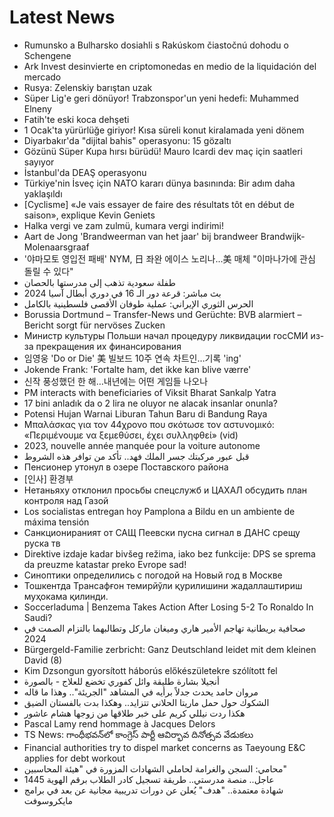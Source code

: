 # Latest News
-  Rumunsko a Bulharsko dosiahli s Rakúskom čiastočnú dohodu o Schengene
-  Ark Invest desinvierte en criptomonedas en medio de la liquidación del mercado
-  Rusya: Zelenskiy barıştan uzak
-  Süper Lig'e geri dönüyor! Trabzonspor'un yeni hedefi: Muhammed Elneny
-  Fatih'te eski koca dehşeti
-  1 Ocak'ta yürürlüğe giriyor! Kısa süreli konut kiralamada yeni dönem
-  Diyarbakır'da "dijital bahis" operasyonu: 15 gözaltı
-  Gözünü Süper Kupa hırsı bürüdü! Mauro Icardi dev maç için saatleri sayıyor
-  İstanbul'da DEAŞ operasyonu
-  Türkiye'nin İsveç için NATO kararı dünya basınında: Bir adım daha yaklaşıldı
-  [Cyclisme] «Je vais essayer de faire des résultats tôt en début de saison», explique Kevin Geniets
-  Halka vergi ve zam zulmü, kumara vergi indirimi!
-  Aart de Jong 'Brandweerman van het jaar' bij brandweer Brandwijk-Molenaarsgraaf
-  '야마모토 영입전 패배' NYM, 日 좌완 에이스 노리나...美 매체 "이마나가에 관심 돌릴 수 있다"
-  طفلة سعودية تذهب إلى مدرستها بالحصان
-  بث مباشر: قرعة دور الـ 16 في دوري أبطال آسيا 2024
-  الحرس الثوري الإيراني: عملية طوفان الأقصى فلسطينية بالكامل
-  Borussia Dortmund – Transfer-News und Gerüchte: BVB alarmiert – Bericht sorgt für nervöses Zucken
-  Министр культуры Польши начал процедуру ликвидации госСМИ из-за прекращения их финансирования
-  임영웅 'Do or Die' 美 빌보드 10주 연속 차트인…기록 'ing'
-  Jokende Frank: 'Fortalte ham, det ikke kan blive værre'
-  신작 풍성했던 한 해…내년에는 어떤 게임들 나오나
-  PM interacts with beneficiaries of Viksit Bharat Sankalp Yatra
-  17 bini anladık da o 2 lira ne oluyor ne alacak insanlar onunla?
-  Potensi Hujan Warnai Liburan Tahun Baru di Bandung Raya
-  Μπαλάσκας για τον 44χρονο που σκότωσε τον αστυνομικό: «Περιμένουμε να ξεμεθύσει, έχει συλληφθεί» (vid)
-  2023, nouvelle année manquée pour la voiture autonome
-  قبل عبور مركبتك جسر الملك فهد.. تأكد من توافر هذه الشروط
-  Пенсионер утонул в озере Поставского района
-  [인사] 환경부
-  Нетаньяху отклонил просьбы спецслужб и ЦАХАЛ обсудить план контроля над Газой
-  Los socialistas entregan hoy Pamplona a Bildu en un ambiente de máxima tensión
-  Санкционираният от САЩ Пеевски пусна сигнал в ДАНС срещу руска тв
-  Direktive izdaje kadar bivšeg režima, iako bez funkcije: DPS se sprema da preuzme katastar preko Evrope sad!
-  Синоптики определились с погодой на Новый год в Москве
-  Тошкентда Трансафғон темирйўли қурилишини жадаллаштириш муҳокама қилинди.
-  Soccerladuma | Benzema Takes Action After Losing 5-2 To Ronaldo In Saudi?
-  صحافية بريطانية تهاجم الأمير هاري وميغان ماركل وتطالبهما بالتزام الصمت في 2024
-  Bürgergeld-Familie zerbricht: Ganz Deutschland leidet mit dem kleinen David (8)
-  Kim Dzsongun gyorsított háborús előkészületekre szólított fel
-  أنجيلا بشارة طليقة وائل كفوري تخضع للعلاج - بالصورة
-  مروان حامد يحدث جدلاً برأيه في المشاهد "الجريئة".. وهذا ما قاله
-  الشكوك حول حمل ماريتا الحلاني تتزايد.. وهكذا بدت بالفستان الضيق
-  هكذا ردت نيللي كريم على خبر طلاقها من زوجها هشام عاشور
-  Pascal Lamy rend hommage à Jacques Delors
-  TS News: గాంధీభవన్‌లో కాంగ్రెస్ పార్టీ ఆవిర్భావ దినోత్సవ వేడుకలు
-  Financial authorities try to dispel market concerns as Taeyoung E&C applies for debt workout
-  محامي: السجن والغرامة لحاملي الشهادات المزورة في "هيئة المحاسبين"
-  عاجل.. منصة مدرستي.. طريقة تسجيل كادر الطلاب برقم الهوية 1445
-  شهادة معتمدة.. "هدف" يُعلن عن دورات تدريبية مجانية عن بعد في برامج مايكروسوفت
